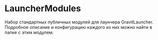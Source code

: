 # LauncherModules
Набор стандартных публичных модулей для лаунчера GravitLauncher. Подробное описание и конфигурацию каждого из них можно найти в папке с этим модулем.
